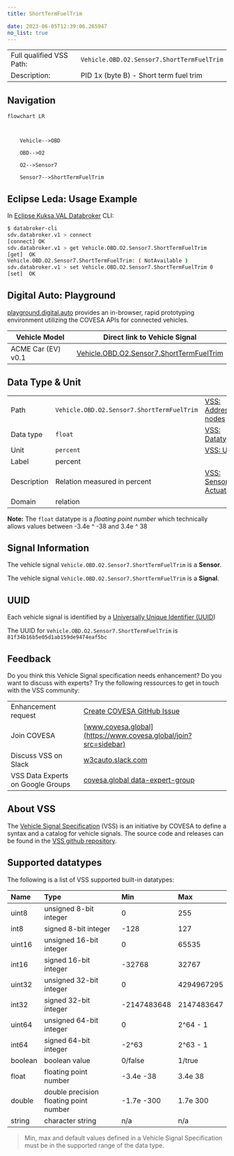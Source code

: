 ```yaml
---
title: ShortTermFuelTrim

date: 2023-06-05T12:39:06.265947
no_list: true
---
```



| | |
|---|---|
| Full qualified VSS Path: | `Vehicle.OBD.O2.Sensor7.ShortTermFuelTrim` |
| Description: | PID 1x (byte B) - Short term fuel trim |

## Navigation

```mermaid
flowchart LR



    Vehicle-->OBD

    OBD-->O2

    O2-->Sensor7

    Sensor7-->ShortTermFuelTrim

```

## Eclipse Leda: Usage Example

In [Eclipse Kuksa.VAL Databroker](https://github.com/eclipse/kuksa.val/tree/master/kuksa_databroker) CLI:



```bash
$ databroker-cli
sdv.databroker.v1 > connect
[connect] OK
sdv.databroker.v1 > get Vehicle.OBD.O2.Sensor7.ShortTermFuelTrim
[get]  OK
Vehicle.OBD.O2.Sensor7.ShortTermFuelTrim: ( NotAvailable )
sdv.databroker.v1 > set Vehicle.OBD.O2.Sensor7.ShortTermFuelTrim 0
[set]  OK
```

## Digital Auto: Playground

[playground.digital.auto](http://digital.auto) provides an in-browser, rapid prototyping environment utilizing the COVESA APIs for connected vehicles. 

| Vehicle Model | Direct link to Vehicle Signal |
|---|---|
| ACME Car (EV) v0.1 | [Vehicle.OBD.O2.Sensor7.ShortTermFuelTrim](https://digitalauto.netlify.app/model/STLWzk1WyqVVLbfymb4f/cvi/list/Vehicle.OBD.O2.Sensor7.ShortTermFuelTrim/) |

## Data Type & Unit

| | | |
|---|---|---|
| Path | `Vehicle.OBD.O2.Sensor7.ShortTermFuelTrim` | [VSS: Addressing nodes](https://covesa.github.io/vehicle_signal_specification/rule_set/basics/) |
| Data type | `float` | [VSS: Datatypes](https://covesa.github.io/vehicle_signal_specification/rule_set/data_entry/data_types/) |
| Unit | `percent` | [VSS: Units](https://covesa.github.io/vehicle_signal_specification/rule_set/data_entry/data_unit_types/) |
| Label | percent | |
| Description | Relation measured in percent | [VSS: Sensors & Actuators](https://covesa.github.io/vehicle_signal_specification/rule_set/data_entry/sensor_actuator/) |
| Domain | relation | [](https://covesa.github.io/vehicle_signal_specification/rule_set/data_entry/data_unit_types/) |










**Note:** The `float` datatype is a *floating point number* which technically allows values between -3.4e ^ -38 and 3.4e ^ 38




## Signal Information





The vehicle signal `Vehicle.OBD.O2.Sensor7.ShortTermFuelTrim` is a **Sensor**.

The vehicle signal `Vehicle.OBD.O2.Sensor7.ShortTermFuelTrim` is a **Signal**.



## UUID

Each vehicle signal is identified by a [Universally Unique Identifier (UUID](https://en.wikipedia.org/wiki/Universally_unique_identifier))

The UUID for `Vehicle.OBD.O2.Sensor7.ShortTermFuelTrim` is `81f34b16b5e05d1ab159de9474eaf5bc`


## Feedback

Do you think this Vehicle Signal specification needs enhancement? Do you want to discuss with experts? Try the following ressources to get in touch with the VSS community:

| | |
|---|---|
| Enhancement request | [Create COVESA GitHub Issue](https://github.com/COVESA/vehicle_signal_specification/issues/new?body=Please+describe+your+feedback&title=Signal+feedback+Vehicle.OBD.O2.Sensor7.ShortTermFuelTrim) |
| Join COVESA | [www.covesa.global](https://www.covesa.global/join?src=sidebar) |
| Discuss VSS on Slack | [w3cauto.slack.com](http://w3cauto.slack.com/) |
| VSS Data Experts on Google Groups | [covesa.global data-expert-group](https://groups.google.com/a/covesa.global/g/data-expert-group) |

## About VSS

The [Vehicle Signal Specification](https://covesa.github.io/vehicle_signal_specification/) (VSS)
is an initiative by COVESA to define a syntax and a catalog for vehicle signals.
The source code and releases can be found in the [VSS github repository](https://github.com/COVESA/vehicle_signal_specification).

## Supported datatypes

The following is a list of VSS supported built-in datatypes:

Name       | Type                       | Min  | Max
:----------|:---------------------------|:-----|:---
uint8      | unsigned 8-bit integer     | 0    | 255
int8       | signed 8-bit integer       | -128 | 127
uint16     | unsigned 16-bit integer    |  0   | 65535
int16      | signed 16-bit integer      | -32768 | 32767
uint32     | unsigned 32-bit integer    | 0 | 4294967295
int32      | signed 32-bit integer      | -2147483648 | 2147483647
uint64     | unsigned 64-bit integer    | 0    | 2^64 - 1
int64      | signed 64-bit integer      | -2^63 | 2^63 - 1
boolean    | boolean value              | 0/false | 1/true
float      | floating point number      | -3.4e -38 | 3.4e 38
double     | double precision floating point number | -1.7e -300 | 1.7e 300
string     | character string           | n/a  | n/a

> Min, max and default values defined in a Vehicle Signal Specification must be in the supported range of the data type.
